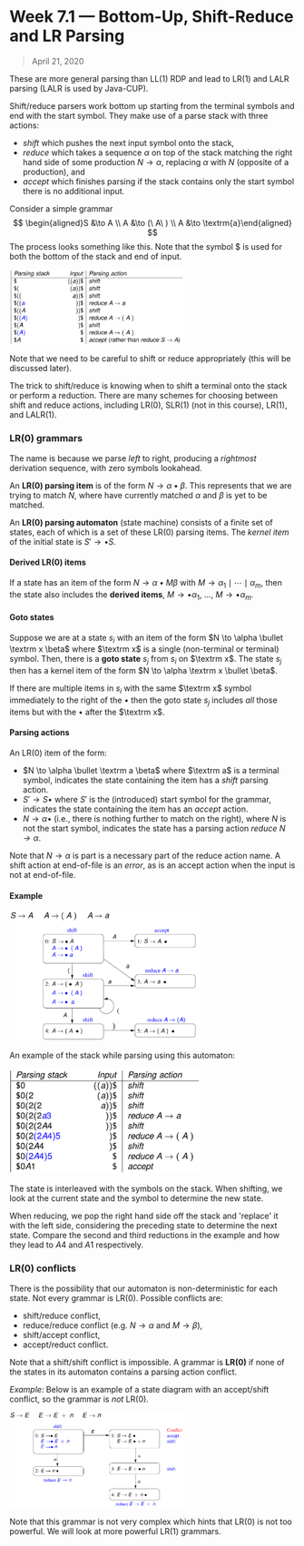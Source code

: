 # Week 7.1 &mdash; Bottom-Up, Shift-Reduce and LR Parsing

> April 21, 2020

These are more general parsing than LL(1) RDP and lead to LR(1) and LALR parsing (LALR is used by Java-CUP).

Shift/reduce parsers work bottom up starting from the terminal symbols and end with the start symbol. They make use of a parse stack with three actions:

- *shift* which pushes the next input symbol onto the stack,
- _reduce_ which takes a sequence $\alpha$ on top of the stack matching the right hand side of some production $N \to \alpha$, replacing $\alpha$ with $N$ (opposite of a production), and
- _accept_ which finishes parsing if the stack contains only the start symbol there is no additional input.

Consider a simple grammar
$$
\begin{aligned}S &\to A \\ A &\to (\ A\ ) \\ A &\to \textrm{a}\end{aligned}
$$
The process looks something like this. Note that the symbol $ is used for both the bottom of the stack and end of input.

<img src="assets/image-20200426114735684.png" alt="image-20200426114735684" style="zoom:30%;" />

Note that we need to be careful to shift or reduce appropriately (this will be discussed later).

The trick to shift/reduce is knowing when to shift a terminal onto the stack or perform a reduction. There are many schemes for choosing between shift and reduce actions, including LR(0), SLR(1) (not in this course), LR(1), and LALR(1).

### LR(0) grammars

The name is because we parse _left_ to right, producing a _rightmost_ derivation sequence, with zero symbols lookahead.

An **LR(0) parsing item** is of the form $N \to \alpha \bullet \beta$. This represents that we are trying to match $N$, where have currently matched $\alpha$ and $\beta$ is yet to be matched. 

An **LR(0) parsing automaton** (state machine) consists of a finite set of states, each of which is a set of these LR(0) parsing items. The *kernel item* of the initial state is $S' \to \bullet S$.

#### Derived LR(0) items

If a state has an item of the form $N \to \alpha \bullet M \beta$ with $M \to \alpha_1 \mid \cdots \mid \alpha_m$, then the state also includes the **derived items**, $M \to \bullet \alpha_1,\ \ldots,\ M \to \bullet \alpha_m$.

#### Goto states

Suppose we are at a state $s_i$ with an item of the form $N \to \alpha \bullet \textrm x \beta$ where $\textrm x$ is a single (non-terminal or terminal) symbol. Then, there is a **goto state** $s_j$ from $s_i$ on $\textrm x$. The state $s_j$ then has a kernel item of the form $N \to \alpha \textrm x \bullet \beta$. 

If there are multiple items in $s_i$ with the same $\textrm x$ symbol immediately to the right of the $\bullet$ then the goto state $s_j$ includes *all* those items but with the $\bullet$ after the $\textrm x$.

#### Parsing actions

An LR(0) item of the form:

- $N \to \alpha \bullet \textrm a \beta$ where $\textrm a$ is a terminal symbol, indicates the state containing the item has a *shift* parsing action.
- $S' \to S \bullet$ where $S'$ is the (introduced) start symbol for the grammar, indicates the state containing the item has an *accept* action.
- $N \to \alpha \bullet$ (i.e., there is nothing further to match on the right), where $N$ is not the  start symbol, indicates the state has a parsing action _reduce $N \to \alpha$_.

Note that $N \to \alpha$ is part is a necessary part of the reduce action name. A shift action at end-of-file is an *error*, as is an accept action when the input is not at end-of-file.

#### Example

<img src="assets/image-20200426122410940.png" alt="image-20200426122410940" style="zoom:33%;" />

An example of the stack while parsing using this automaton:

<img src="assets/image-20200426122612819.png" alt="image-20200426122612819" style="zoom:33%;" />

The state is interleaved with the symbols on the stack. When shifting, we look at the current state and the symbol to determine the new state. 

When reducing, we pop the right hand side off the stack and 'replace' it with the left side, considering the preceding state to determine the next state. Compare the second and third reductions in the example and how they lead to $A4$ and $A1$ respectively.

### LR(0) conflicts

There is the possibility that our automaton is non-deterministic for each state. Not every grammar is LR(0). Possible conflicts are:

- shift/reduce conflict,
- reduce/reduce conflict (e.g. $N \to \alpha$ and $M \to \beta$),
- shift/accept conflict,
- accept/reduct conflict.

Note that a shift/shift conflict is impossible. A grammar is **LR(0)** if none of the states in its automaton contains a parsing action conflict.

_Example:_ Below is an example of a state diagram with an accept/shift conflict, so the grammar is *not* LR(0).

<img src="assets/image-20200426124009061.png" alt="image-20200426124009061" style="zoom:30%;" />

Note that this grammar is not very complex which hints that LR(0) is not too powerful. We will look at more powerful LR(1) grammars.